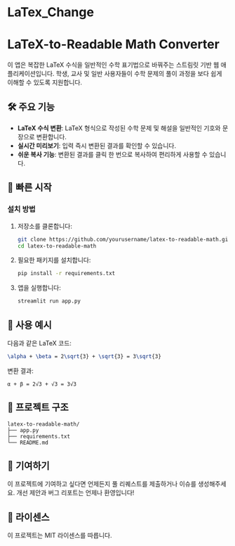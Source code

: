 # LaTex_Change
# LaTeX-to-Readable Math Converter

이 앱은 복잡한 LaTeX 수식을 일반적인 수학 표기법으로 바꿔주는 스트림릿 기반 웹 애플리케이션입니다. 학생, 교사 및 일반 사용자들이 수학 문제의 풀이 과정을 보다 쉽게 이해할 수 있도록 지원합니다.

## 🛠️ 주요 기능

- **LaTeX 수식 변환**: LaTeX 형식으로 작성된 수학 문제 및 해설을 일반적인 기호와 문장으로 변환합니다.
- **실시간 미리보기**: 입력 즉시 변환된 결과를 확인할 수 있습니다.
- **쉬운 복사 기능**: 변환된 결과를 클릭 한 번으로 복사하여 편리하게 사용할 수 있습니다.

## 🚀 빠른 시작

### 설치 방법

1. 저장소를 클론합니다:
   ```bash
   git clone https://github.com/yourusername/latex-to-readable-math.git
   cd latex-to-readable-math
   ```

2. 필요한 패키지를 설치합니다:
   ```bash
   pip install -r requirements.txt
   ```

3. 앱을 실행합니다:
   ```bash
   streamlit run app.py
   ```

## 📖 사용 예시

다음과 같은 LaTeX 코드:

```latex
\alpha + \beta = 2\sqrt{3} + \sqrt{3} = 3\sqrt{3}
```

변환 결과:

```
α + β = 2√3 + √3 = 3√3
```

## 📁 프로젝트 구조

```
latex-to-readable-math/
├── app.py
├── requirements.txt
└── README.md
```

## 🤝 기여하기

이 프로젝트에 기여하고 싶다면 언제든지 풀 리퀘스트를 제출하거나 이슈를 생성해주세요. 개선 제안과 버그 리포트는 언제나 환영입니다!

## 📜 라이센스

이 프로젝트는 MIT 라이센스를 따릅니다.
